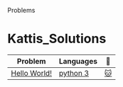 Problems
# Kattis_Solutions
| Problem | Languages | :link: |
|-|-|-|
|[Hello World!](https://open.kattis.com/problems/hello)| [python 3](https://github.com/MehrnooshZandi/kattis-solutions/blob/main/python/hello_world!.py)|[:cat:](https://github.com/MehrnooshZandi/kattis-solutions/blob/main/python/hello_world!.py)
